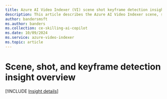 ```yaml
---
title: Azure AI Video Indexer (VI) scene shot keyframe detection insight overview 
description: This article describes the Azure AI Video Indexer scene, shot, keyframe detection insight.
author: bandersmsft
ms.author: banders
ms.collection: ce-skilling-ai-copilot
ms.date: 10/09/2024
ms.service: azure-video-indexer
ms.topic: article
---
```


# Scene, shot, and keyframe detection insight overview

[!INCLUDE [Insight details](./includes/scene-shot-keyframe-detection.md)]
